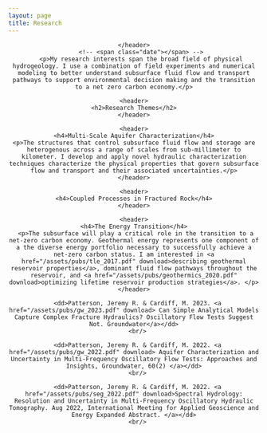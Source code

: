 ```yaml
---
layout: page
title: Research
---
```


<!-- Google tag (gtag.js) -->
<script async src="https://www.googletagmanager.com/gtag/js?id=G-QQLNFGW8CP"></script>
<script>
  window.dataLayer = window.dataLayer || [];
  function gtag(){dataLayer.push(arguments);}
  gtag('js', new Date());

  gtag('config', 'G-QQLNFGW8CP');
</script>

<!-- Post -->
<section class="post">
    <header class="major">

    </header>
        <!-- <span class="date"></span> -->
        <p>My research interests span the broad field of physical hydrogeology. I use a combination of field experiments and numerical modeling to better understand subsurface fluid flow and transport pathways to support environmental decision making and the transition to a net zero carbon economy.</p>

    <header>
    <h2>Research Themes</h2>
    </header>

    <header>
    <h4>Multi-Scale Aquifer Characterization</h4>
    <p>The structures that control subsurface fluid flow and storage are heterogenous across a range of scales from sub-millimeter to kilometer. I develop and apply novel hydraulic characterization techniques characterize the physical properties that govern subsurface flow and transport and their associated uncertainties.</p>
    </header>

    <header>
    <h4>Coupled Processes in Fractured Rock</h4>
    </header>

    <header>
    <h4>The Energy Transition</h4>
     <p>The subsurface will play a critical role in the transition to a net-zero carbon economy. Geothermal energy represents one component of a the diverse energy portfolio necessary to successfully achieve a net-zero carbon status. I am interested in <a href="/assets/pubs/tle_2017.pdf" download>describing geothermal reservoir properties</a>, dominant fluid flow pathways throughout the reservoir, and <a href="/assets/pubs/geothermics_2020.pdf" download>optimizing lifetime reservoir production strategies</a>. </p>
    </header>
   
      <dd>Patterson, Jeremy R. & Cardiff, M. 2023. <a href="/assets/pubs/gw_2023.pdf" download> Can Simple Analytical Models Capture Complex Fracture Hydraulics? Oscillatory Flow Tests Suggest Not. Groundwater</a></dd>
      <br/>

      <dd>Patterson, Jeremy R. & Cardiff, M. 2022. <a href="/assets/pubs/gw_2022.pdf" download> Aquifer Characterization and Uncertainty in Multi-Frequency Oscillatory Flow Tests: Approaches and Insights, Groundwater, 60(2) </a></dd>
      <br/>

      <dd>Patterson, Jeremy R. & Cardiff, M. 2022. <a href="/assets/pubs/seg_2022.pdf" download>Spectral Hydrology: Resolution and Uncertainty in Multi-Frequency Oscillatory Hydraulic Tomography. Aug 2022, International Meeting for Applied Geoscience and Energy Expanded Abstract. </a></dd>
      <br/>
      
</section>
